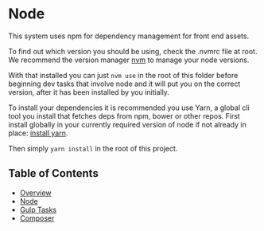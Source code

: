 # Node

This system uses npm for dependency management for front end assets.

To find out which version you should be using, check the .nvmrc file at root. We recommend the version manager [nvm](https://github.com/creationix/nvm) to manage your node versions.

 With that installed you can just `nvm use` in the root of this folder before beginning dev tasks that involve node and it will put you on the correct version, after it has been installed by you initially.

To install your dependencies it is recommended you use Yarn, a global cli tool you install that fetches deps from npm, bower or other repos. First install globally in your currently required version of node if not already in place: [install yarn](https://yarnpkg.com/en/docs/install).

Then simply `yarn install` in the root of this project.

 ## Table of Contents

* [Overview](/docs/build/README.md)
* [Node](/docs/build/node.md)
* [Gulp Tasks](/docs/build/gulp.md)
* [Composer](/docs/build/composer.md)
